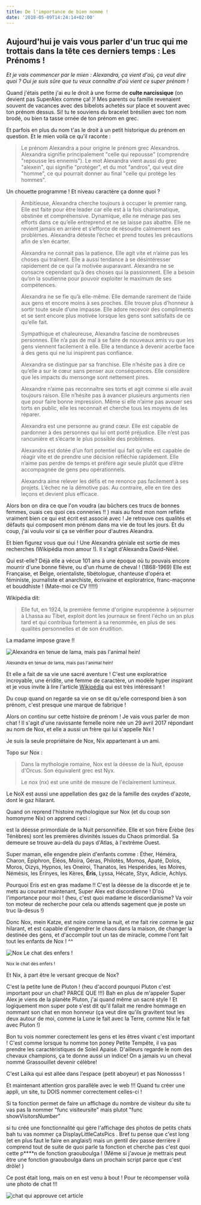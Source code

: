 ```yaml
---
title: De l'importance de bien nommé !
date: '2018-05-09T14:24:14+02:00'
---
```

## Aujourd'hui je vais vous parler d'un truc qui me trottais dans la tête ces derniers temps : Les Prénoms !

_Et je vais commencer par le mien : Alexandra, ça vient d'où, ça veut dire quoi ? Oui je suis sûre que tu veux connaître d'où vient ce super prénom !_

Quand j'étais petite j'ai eu le droit à une forme de **culte narcissique** (on devient pas SuperAlex comme ça! )! Mes parents ou famille revenaient souvent de vacances avec des bibelots achetés sur place et souvent avec ton prénom dessus. Si! tu te souviens du bracelet brésilien avec ton nom brodé, ou bien ta tasse ornée de ton prénom en grec.

Et parfois en plus du nom t'as le droit à un petit historique du prénom en question. Et le mien voilà ce qu'il raconte :

> Le prénom Alexandra a pour origine le prénom grec Alexandros. Alexandra signifie principalement "celle qui repousse" (comprendre "repousse les ennemis"). Le mot Alexandra vient aussi du grec "alexein", qui signifie "protéger", et du mot "andros", qui veut dire "homme", ce qui pourrait donner au final "celle qui protège les hommes".

Un chouette programme ! Et niveau caractère ça donne quoi ?

> Ambitieuse, Alexandra cherche toujours à occuper le premier rang. Elle est faite pour être leader car elle est à la fois charismatique, obstinée et compréhensive. Dynamique, elle ne ménage pas ses efforts dans ce qu’elle entreprend et ne se laisse pas abattre. Elle ne revient jamais en arrière et s’efforce de résoudre calmement ses problèmes. Alexandra déteste l’échec et prend toutes les précautions afin de s’en écarter.
>
> Alexandra ne connait pas la patience. Elle agit vite et n’aime pas les choses qui traînent. Elle a aussi tendance à se désintéresser rapidement de ce qui l’a motivée auparavant. Alexandra ne se consacre cependant qu’à des choses qui la passionnent. Elle a besoin qu’on la soutienne pour pouvoir exploiter le maximum de ses compétences.
>
> Alexandra ne se fie qu’à elle-même. Elle demande rarement de l’aide aux gens et encore moins à ses proches. Elle trouve plus d’honneur à sortir toute seule d’une impasse. Elle adore recevoir des compliments et se sent encore plus motivée lorsque les gens sont satisfaits de ce qu’elle fait.
>
> Sympathique et chaleureuse, Alexandra fascine de nombreuses personnes. Elle n’a pas de mal à se faire de nouveaux amis vu que les gens viennent facilement à elle. Elle a tendance à devenir acerbe face à des gens qui ne lui inspirent pas confiance.
>
> Alexandra se distingue par sa franchise. Elle n’hésite pas à dire ce qu’elle a sur le cœur sans penser aux conséquences. Elle considère que les impacts du mensonge sont nettement pires.
>
> Alexandre n’aime pas reconnaître ses torts et agit comme si elle avait toujours raison. Elle n’hésite pas à avancer plusieurs arguments rien que pour faire bonne impression. Même si elle n’aime pas avouer ses torts en public, elle les reconnait et cherche tous les moyens de les réparer.
>
> Alexandra est une personne au grand cœur. Elle est capable de pardonner à des personnes qui lui ont porté préjudice. Elle n’est pas rancunière et s’écarte le plus possible des problèmes.
>
> Alexandra est dotée d’un fort potentiel qui fait qu’elle est capable de réagir vite et de prendre une décision réfléchie rapidement. Elle n’aime pas perdre de temps et préfère agir seule plutôt que d’être accompagnée de gens peu opérationnels.
>
> Alexandra aime relever les défis et ne renonce pas facilement à ses projets. L’échec ne la démotive pas. Au contraire, elle en tire des leçons et devient plus efficace.

Alors bon on dira ce que l'on voudra (au bûchers ces trucs de bonnes femmes, ouais ces quoi ces conneries !! ) mais au fond mon nom reflète vraiment bien ce qui est écrit est associé avec ! Je retrouve ces qualités et défauts qui composent mon prénom dans ma vie de tout les jours. Et du coup, j'ai voulu voir si ça se vérifier pour d'autres Aleandra.

Et bien figurez vous que oui ! Une Alexandra géniale est sortie de mes recherches (Wikipédia mon amour !). Il s'agit d'Alexandra David-Néel.

Qui est-elle? Déjà elle a vécue 101 ans à une époque où tu pouvais encore mourrir d'une bonne fièvre, ou d'un rhume de cheval ! (1868-1969) Elle est Française, et Belge, orientaliste, tibétologue, chanteuse d'opéra et féministe, journaliste et anarchiste, écrivaine et exploratrice, franc-maçonne et bouddhiste ! (Mate-moi ce CV !!!!!)

Wikipédia dit: 

> Elle fut, en 1924, la première femme d'origine européenne à séjourner à Lhassa au Tibet, exploit dont les journaux se firent l'écho un an plus tard et qui contribua fortement à sa renommée, en plus de ses qualités personnelles et de son érudition.

La madame impose grave !!

<img src="https://upload.wikimedia.org/wikipedia/commons/8/8c/Alexandra_David-Neels.jpg" alt="Alexandra en tenue de lama, mais pas l'animal hein!">

<small>Alexandra en tenue de lama, mais pas l'animal hein!</small>

Et elle a fait de sa vie une sacré aventure ! C'est une exploratrice incroyable, une éridite, une femme de caractère, un modèle hyper inspirant et je vous invite à lire l'article [Wikipédia](https://fr.wikipedia.org/wiki/Alexandra_David-N%C3%A9el) qui est très intéressant !

Du coup quand on regarde sa vie on se dit qu'elle correspond bien à son prénom, c'est presque une marque de fabrique !

Alors on continu sur cette histoire de prénom ! Je vais vous parler de mon chat ! Il s'agit d'une ravissante femelle noire née un 29 avril 2017 répondant au nom de Nox, et elle a aussi un frère qui lui s'appelle Nix !

Je suis la seule propriétaire de Nox, Nix appartenant à un ami.

Topo sur Nox :

> Dans la mythologie romaine, Nox est la déesse de la Nuit, épouse d'Orcus. Son équivalent grec est Nyx.
>
> Le nox (nx) est une unité de mesure de l'éclairement lumineux.

Le NoX est aussi une appellation des gaz de la famille des oxydes d'azote, dont le gaz hilarant.

Quand on reprend l'histoire mythologique sur Nox (et du coup son homonyme Nix) on apprend ceci :

 est la déesse primordiale de la Nuit personnifiée. Elle et son frère Érèbe (les Ténèbres) sont les premières divinités issues du Chaos primordial. Sa demeure se trouve au-delà du pays d'Atlas, à l'extrême Ouest.

Super maman, elle engendre plein d'enfants comme : Éther, Héméra, Charon, Épiphron, Éléos, Moïra, Géras, Philotès, Momos, Apaté, Dolos, Moros, Oizys, Hypnos, les Oneiroi, Thanatos, les Hespérides, les Moires, Némésis, les Érinyes, les Kères, **Éris**, Lyssa, Hécate, Styx, Adicie, Achlys.

Pourquoi Eris est en gras madame !! C'est la déesse de la discorde et je te mets au courant maintenant, Super Alex est discordienne ! D'où l'importance pour moi ! (heu, c'est quoi madame le discordianisme? Va voir ton moteur de recherche pour cela ou attends sagement que je poste un truc là-desus !)

Donc Nox, mein Katze, est noire comme la nuit, et me fait rire comme le gaz hilarant, et est capable d'engendrer le chaos dans la maison, de changer la destinée des gens, et d'accomplir tout un tas de miracle, comme l'ont fait tout les enfants de Nox ! ^^

![Nox Le chat des enfers !](/img/blog/1512235575074-1-.jpg)

<small>Nox le chat des enfers !</small>

Et Nix, à part être le versant grecque de Nox? 

C'est la petite lune de Pluton ! (heu d'accord pourquoi Pluton c'est important pour un chat? PARCE QUE !!!) Bah en plus de m'appeler Super Alex je viens de la planète Pluton, j'ai quand même un sacré style ! Et logiquement mon super pote s'est dit qu'il fallait me rendre hommage en nommant son chat en mon honneur (ça veut dire qu'ils gravitent tout les deux autour de moi, comme la Lune le fait avec la Terre, comme Nix le fait avec Pluton !)

Bon tu vois nommer corectement les gens et les êtres vivant c'est important ! C'est comme lorsque tu nomme ton poney Petite Tempête, il va pas prendre les caractèristiques de Soleil Apaisé. D'ailleurs regarde le nom des chevaux champions, ça te donne aussi un indice! On a jamais vu un cheval nommé Grassouillet devenir célèbre!

C'est Laïka qui est allée dans l'espace (petit aboyeur) et pas Nonossss !

Et maintenant attention gros parallèle avec le web !!! Quand tu créer une appli, un site, tu DOIS nommer correctement celles-ci ! 

Si ta fonction permet de faire un affichage du nombre de visiteur du site tu vas pas la nommer "func visiteursite" mais plutot "func showVisitorsNumber" 

si tu créé une fonctionnalité qui gère l'affichage des photos de petits chats bah tu vas nommer ça DisplayLittleCatsPics . Bref tu pense que c'est long (et en plus faut le faire en anglais!) mais un gentil dev passe derrière il comprend tout de suite de quoi parle ta fonction et cherche pas c'est quoi cette p\*\*\*\*n de fonction graouboulga ! (Même si j'avoue je mettrais peut être une fonction graouboulga dans un prochain script parce que c'est drôle! )

Ce post était long, mais on en est venu à bout ! Pour te récompenser voilà une photo de chat !!!

<img src="https://media.giphy.com/media/eUQVeW0WEwGxq/giphy.gif" alt="chat qui approuve cet article">
